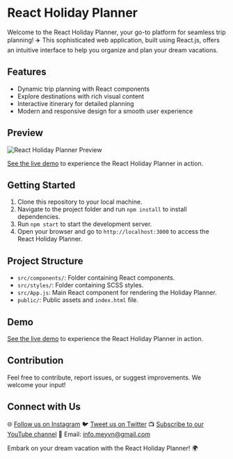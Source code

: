 # React Holiday Planner

Welcome to the React Holiday Planner, your go-to platform for seamless trip planning! ✈️ This sophisticated web application, built using React.js, offers an intuitive interface to help you organize and plan your dream vacations.

## Features
- Dynamic trip planning with React components
- Explore destinations with rich visual content
- Interactive itinerary for detailed planning
- Modern and responsive design for a smooth user experience

## Preview
![React Holiday Planner Preview](images/preview.png)

[See the live demo](#) to experience the React Holiday Planner in action.

## Getting Started
1. Clone this repository to your local machine.
2. Navigate to the project folder and run `npm install` to install dependencies.
3. Run `npm start` to start the development server.
4. Open your browser and go to `http://localhost:3000` to access the React Holiday Planner.

## Project Structure
- `src/components/`: Folder containing React components.
- `src/styles/`: Folder containing SCSS styles.
- `src/App.js`: Main React component for rendering the Holiday Planner.
- `public/`: Public assets and `index.html` file.

## Demo
[See the live demo](#) to experience the React Holiday Planner in action.

## Contribution
Feel free to contribute, report issues, or suggest improvements. We welcome your input!

## Connect with Us
🌐 [Follow us on Instagram](https://www.instagram.com/meyvndev)
🐦 [Tweet us on Twitter](https://twitter.com/meyvnagency)
📺 [Subscribe to our YouTube channel](https://youtube.com/@wearemeyvn)
📧 Email: info.meyvn@gmail.com

Embark on your dream vacation with the React Holiday Planner! 🌍
